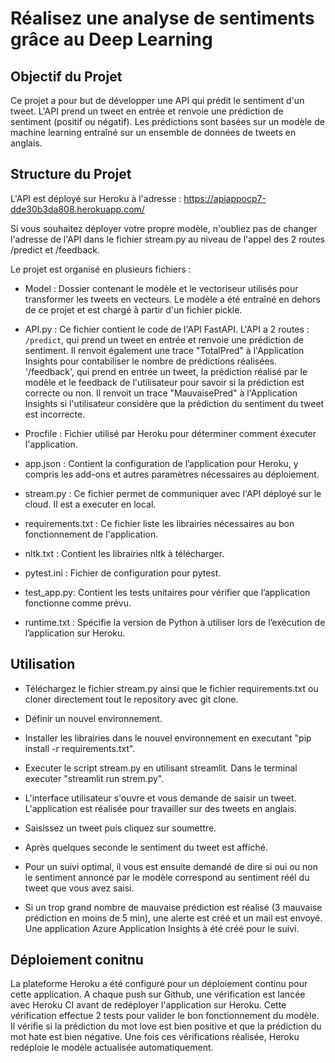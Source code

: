 # Réalisez une analyse de sentiments grâce au Deep Learning

## Objectif du Projet

Ce projet a pour but de développer une API qui prédit le sentiment d'un tweet. L'API prend un tweet en entrée et renvoie une prédiction de sentiment (positif ou négatif). Les prédictions sont basées sur un modèle de machine learning entraîné sur un ensemble de données de tweets en anglais.

## Structure du Projet

L'API est déployé sur Heroku à l'adresse : https://apiappocp7-dde30b3da808.herokuapp.com/

Si vous souhaitez déployer votre propre modèle, n'oubliez pas de changer l'adresse de l'API dans le fichier stream.py au niveau de l'appel des 2 routes /predict et /feedback.

Le projet est organisé en plusieurs fichiers :

- Model : Dossier contenant le modèle et le vectoriseur utilisés pour transformer les tweets en vecteurs. Le modèle a été entraîné en dehors de ce projet et est chargé à partir d'un fichier pickle. 

- API.py : Ce fichier contient le code de l'API FastAPI. L'API a 2 routes :
    `/predict`, qui prend un tweet en entrée et renvoie une prédiction de sentiment. Il renvoit également une trace "TotalPred" à l'Application Insights pour contabiliser le nombre de prédictions réalisées.
    '/feedback', qui prend en entrée un tweet, la prédiction réalisé par le modèle et le feedback de l'utilisateur pour savoir si la prédiction est correcte ou non. Il renvoit un trace "MauvaisePred" à l'Application Insights si l'utilisateur considère que la prédiction du sentiment du tweet est incorrecte.

- Procfile : Fichier utilisé par Heroku pour déterminer comment éxecuter l'application.

- app.json : Contient la configuration de l’application pour Heroku, y compris les add-ons et autres paramètres nécessaires au déploiement.

- stream.py : Ce fichier permet de communiquer avec l'API déployé sur le cloud. Il est a executer en local.

- requirements.txt : Ce fichier liste les librairies nécessaires au bon fonctionnement de l'application.

- nltk.txt : Contient les librairies nltk à télécharger.

- pytest.ini : Fichier de configuration pour pytest.

- test_app.py: Contient les tests unitaires pour vérifier que l’application fonctionne comme prévu.

- runtime.txt : Spécifie la version de Python à utiliser lors de l’exécution de l’application sur Heroku.



## Utilisation

- Téléchargez le fichier stream.py ainsi que le fichier requirements.txt ou cloner directement tout le repository avec git clone.

- Définir un nouvel environnement.

- Installer les librairies dans le nouvel environnement en executant "pip install -r requirements.txt".

- Executer le script stream.py en utilisant streamlit. Dans le terminal executer "streamlit run strem.py".

- L'interface utilisateur s'ouvre et vous demande de saisir un tweet. L'application est réalisée pour travailler sur des tweets en anglais.

- Saisissez un tweet puis cliquez sur soumettre.

- Après quelques seconde le sentiment du tweet est affiché.

- Pour un suivi optimal, il vous est ensuite demandé de dire si oui ou non le sentiment annoncé par le modèle correspond au sentiment réél du tweet que vous avez saisi.

- Si un trop grand nombre de mauvaise prédiction est réalisé (3 mauvaise prédiction en moins de 5 min), une alerte est créé et un mail est envoyé. Une application Azure Application Insights à été créé pour le suivi.


## Déploiement conitnu

La plateforme Heroku a été configuré pour un déploiement continu pour cette application. A chaque push sur Github, une vérification est lancée avec Heroku CI avant de redéployer l'application sur Heroku.
Cette vérification effectue 2 tests pour valider le bon fonctionnement du modèle. Il vérifie si la prédiction du mot love est bien positive et que la prédiction du mot hate est bien négative.
Une fois ces vérifications réalisée, Heroku redéploie le modèle actualisée automatiquement.


